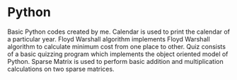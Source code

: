 # Python
Basic Python codes created by me. Calendar is used to print the calendar of a particular year. Floyd Warshall algorithm implements Floyd Warshall algorithm to calculate minimum cost from one place to other.  Quiz consists of a basic quizzing program which implements the object oriented model of Python. Sparse Matrix is used to perform basic addition and multiplication calculations on two sparse matrices.
